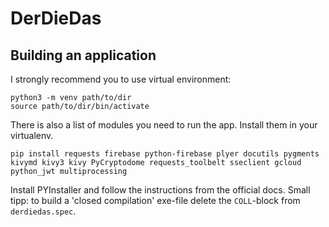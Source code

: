 # DerDieDas

## Building an application
I strongly recommend you to use virtual environment:
```
python3 -m venv path/to/dir
source path/to/dir/bin/activate
```
There is also a list of modules you need to run the app. Install them in your virtualenv.
```
pip install requests firebase python-firebase plyer docutils pygments  kivymd kivy3 kivy PyCryptodome requests_toolbelt sseclient gcloud python_jwt multiprocessing
```
Install PYInstaller and follow the instructions from the official docs. Small tipp: to build a 'closed compilation' exe-file delete the `COLL`-block from `derdiedas.spec`.
